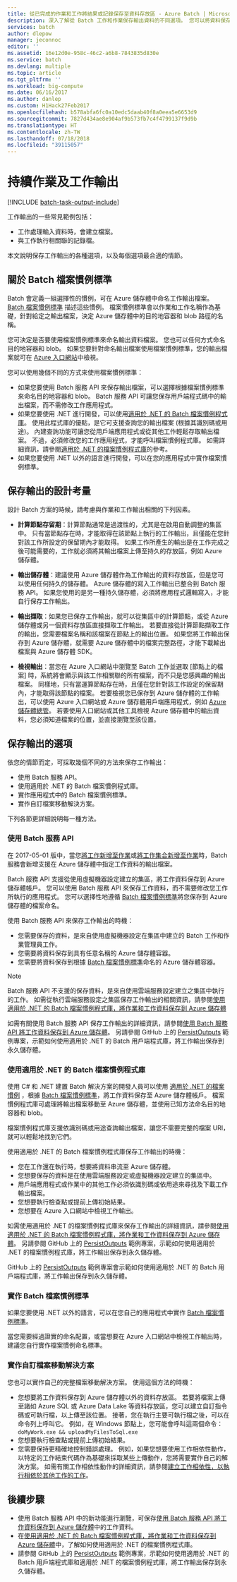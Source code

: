 ```yaml
---
title: 從已完成的作業和工作將結果或記錄保存至資料存放區 - Azure Batch | Microsoft Docs
description: 深入了解從 Batch 工作和作業保存輸出資料的不同選項。 您可以將資料保存到 Azure 儲存體，或是另一個資料存放區。
services: batch
author: dlepow
manager: jeconnoc
editor: ''
ms.assetid: 16e12d0e-958c-46c2-a6b8-7843835d830e
ms.service: batch
ms.devlang: multiple
ms.topic: article
ms.tgt_pltfrm: ''
ms.workload: big-compute
ms.date: 06/16/2017
ms.author: danlep
ms.custom: H1Hack27Feb2017
ms.openlocfilehash: b578abfa6fc0a10edc5daab40f8a0eea5e6653d9
ms.sourcegitcommit: 7827d434ae8e904af9b573fb7c4f4799137f9d9b
ms.translationtype: HT
ms.contentlocale: zh-TW
ms.lasthandoff: 07/18/2018
ms.locfileid: "39115057"
---
```

# <a name="persist-job-and-task-output"></a>持續作業及工作輸出

[!INCLUDE [batch-task-output-include](../../includes/batch-task-output-include.md)]

工作輸出的一些常見範例包括：

- 工作處理輸入資料時，會建立檔案。
- 與工作執行相關聯的記錄檔。 

本文說明保存工作輸出的各種選項，以及每個選項最合適的情節。   

## <a name="about-the-batch-file-conventions-standard"></a>關於 Batch 檔案慣例標準

Batch 會定義一組選擇性的慣例，可在 Azure 儲存體中命名工作輸出檔案。 [Batch 檔案慣例標準](https://github.com/Azure/azure-sdk-for-net/tree/vs17Dev/src/SDKs/Batch/Support/FileConventions#conventions) 描述這些慣例。 檔案慣例標準會以作業和工作名稱作為基礎，針對給定之輸出檔案，決定 Azure 儲存體中的目的地容器和 blob 路徑的名稱。

您可決定是否要使用檔案慣例標準來命名輸出資料檔案。 您也可以任何方式命名目的地容器和 blob。 如果您要針對命名輸出檔案使用檔案慣例標準，您的輸出檔案就可在 [Azure 入口網站][portal]中檢視。

您可以使用幾個不同的方式來使用檔案慣例標準：

- 如果您要使用 Batch 服務 API 來保存輸出檔案，可以選擇根據檔案慣例標準來命名目的地容器和 blob。 Batch 服務 API 可讓您保存用戶端程式碼中的輸出檔案，而不需修改工作應用程式。
- 如果您要使用 .NET 進行開發，可以使用[適用於 .NET 的 Batch 檔案慣例程式庫][nuget_package]。 使用此程式庫的優點，是它可支援查詢您的輸出檔案 (根據其識別碼或用途)。 內建查詢功能可讓您從用戶端應用程式或從其他工作輕鬆存取輸出檔案。 不過，必須修改您的工作應用程式，才能呼叫檔案慣例程式庫。 如需詳細資訊，請參閱[適用於 .NET 的檔案慣例程式庫](https://msdn.microsoft.com/library/microsoft.azure.batch.conventions.files.aspx)的參考。
- 如果您要使用 .NET 以外的語言進行開發，可以在您的應用程式中實作檔案慣例標準。

## <a name="design-considerations-for-persisting-output"></a>保存輸出的設計考量 

設計 Batch 方案的時候，請考慮與作業和工作輸出相關的下列因素。

* **計算節點存留期**：計算節點通常是過渡性的，尤其是在啟用自動調整的集區中。 只有當節點存在時，才能取得在該節點上執行的工作輸出，且僅能在您針對該工作所設定的保留期內才能取得。 如果工作所產生的輸出是在工作完成之後可能需要的，工作就必須將其輸出檔案上傳至持久的存放區，例如 Azure 儲存體。

* **輸出儲存體**：建議使用 Azure 儲存體作為工作輸出的資料存放區，但是您可以使用任何持久的儲存體。 Azure 儲存體的寫入工作輸出已整合到 Batch 服務 API。 如果您使用的是另一種持久儲存體，必須將應用程式邏輯寫入，才能自行保存工作輸出。   

* **輸出擷取**：如果您已保存工作輸出，就可以從集區中的計算節點，或從 Azure 儲存體或另一個資料存放區直接擷取工作輸出。 若要直接從計算節點擷取工作的輸出，您需要檔案名稱和該檔案在節點上的輸出位置。 如果您將工作輸出保存到 Azure 儲存體，就需要 Azure 儲存體中的檔案完整路徑，才能下載輸出檔案與 Azure 儲存體 SDK。

* **檢視輸出**：當您在 Azure 入口網站中瀏覽至 Batch 工作並選取 [節點上的檔案] 時，系統將會顯示與該工作相關聯的所有檔案，而不只是您感興趣的輸出檔案。 同樣地，只有當運算節點存在時，且僅在您針對該工作設定的保留期內，才能取得該節點的檔案。 若要檢視您已保存到 Azure 儲存體的工作輸出，可以使用 Azure 入口網站或 Azure 儲存體用戶端應用程式，例如 [Azure 儲存體總管][storage_explorer]。 若要使用入口網站或其他工具檢視 Azure 儲存體中的輸出資料，您必須知道檔案的位置，並直接瀏覽至該位置。

## <a name="options-for-persisting-output"></a>保存輸出的選項

依您的情節而定，可採取幾個不同的方法來保存工作輸出：

- 使用 Batch 服務 API。  
- 使用適用於 .NET 的 Batch 檔案慣例程式庫。  
- 實作應用程式中的 Batch 檔案慣例標準。
- 實作自訂檔案移動解決方案。

下列各節更詳細說明每一種方法。

### <a name="use-the-batch-service-api"></a>使用 Batch 服務 API

在 2017-05-01 版中，當您[將工作新增至作業](https://docs.microsoft.com/rest/api/batchservice/add-a-task-to-a-job)或[將工作集合新增至作業](https://docs.microsoft.com/rest/api/batchservice/add-a-collection-of-tasks-to-a-job)時，Batch 服務會新增支援在 Azure 儲存體中指定工作資料的輸出檔案。

Batch 服務 API 支援從使用虛擬機器設定建立的集區，將工作資料保存到 Azure 儲存體帳戶。 您可以使用 Batch 服務 API 來保存工作資料，而不需要修改您工作所執行的應用程式。 您可以選擇性地遵循 [Batch 檔案慣例標準](https://github.com/Azure/azure-sdk-for-net/tree/vs17Dev/src/SDKs/Batch/Support/FileConventions#conventions)將您保存到 Azure 儲存體的檔案命名。 

使用 Batch 服務 API 來保存工作輸出的時機：

- 您需要保存的資料，是來自使用虛擬機器設定在集區中建立的 Batch 工作和作業管理員工作。
- 您需要將資料保存到具有任意名稱的 Azure 儲存體容器。
- 您需要將資料保存到根據 [Batch 檔案慣例標準](https://github.com/Azure/azure-sdk-for-net/tree/vs17Dev/src/SDKs/Batch/Support/FileConventions#conventions)命名的 Azure 儲存體容器。 

> [!NOTE]
> Batch 服務 API 不支援的保存資料，是來自使用雲端服務設定建立之集區中執行的工作。 如需從執行雲端服務設定之集區保存工作輸出的相關資訊，請參閱[使用適用於 .NET 的 Batch 檔案慣例程式庫，將作業和工作資料保存到 Azure 儲存體](batch-task-output-file-conventions.md)
> 
> 

如需有關使用 Batch 服務 API 保存工作輸出的詳細資訊，請參閱[使用 Batch 服務 API 將工作資料保存到 Azure 儲存體](batch-task-output-files.md)。 另請參閱 GitHub 上的 [PersistOutputs][github_persistoutputs] 範例專案，示範如何使用適用於 .NET 的 Batch 用戶端程式庫，將工作輸出保存到永久儲存體。

### <a name="use-the-batch-file-conventions-library-for-net"></a>使用適用於 .NET 的 Batch 檔案慣例程式庫

使用 C# 和 .NET 建置 Batch 解決方案的開發人員可以使用 [適用於 .NET 的檔案慣例][nuget_package] ，根據 [Batch 檔案慣例標準](https://github.com/Azure/azure-sdk-for-net/tree/vs17Dev/src/SDKs/Batch/Support/FileConventions#conventions)，將工作資料保存至 Azure 儲存體帳戶。 檔案慣例程式庫可處理將輸出檔案移動至 Azure 儲存體，並使用已知方法命名目的地容器和 blob。

檔案慣例程式庫支援依識別碼或用途查詢輸出檔案，讓您不需要完整的檔案 URI，就可以輕鬆地找到它們。 

使用適用於 .NET 的 Batch 檔案慣例程式庫保存工作輸出的時機：

- 您在工作還在執行時，想要將資料串流至 Azure 儲存體。
- 您想要保存的資料是在使用雲端服務設定或虛擬機器設定建立的集區中。
- 用戶端應用程式或作業中的其他工作必須依識別碼或依用途來尋找及下載工作輸出檔案。 
- 您想要執行檢查點或提前上傳初始結果。
- 您想要在 Azure 入口網站中檢視工作輸出。

如需使用適用於 .NET 的檔案慣例程式庫來保存工作輸出的詳細資訊，請參閱[使用適用於 .NET 的 Batch 檔案慣例程式庫，將作業和工作資料保存到 Azure 儲存體](batch-task-output-file-conventions.md)。 另請參閱 GitHub 上的 [PersistOutputs][github_persistoutputs] 範例專案，示範如何使用適用於 .NET 的檔案慣例程式庫，將工作輸出保存到永久儲存體。

GitHub 上的 [PersistOutputs][github_persistoutputs] 範例專案會示範如何使用適用於 .NET 的 Batch 用戶端程式庫，將工作輸出保存到永久儲存體。

### <a name="implement-the-batch-file-conventions-standard"></a>實作 Batch 檔案慣例標準

如果您要使用 .NET 以外的語言，可以在您自己的應用程式中實作 [Batch 檔案慣例標準](https://github.com/Azure/azure-sdk-for-net/tree/vs17Dev/src/SDKs/Batch/Support/FileConventions#conventions)。 

當您需要經過證實的命名配置，或當想要在 Azure 入口網站中檢視工作輸出時，建議您自行實作檔案慣例命名標準。

### <a name="implement-a-custom-file-movement-solution"></a>實作自訂檔案移動解決方案

您也可以實作自己的完整檔案移動解決方案。 使用這個方法的時機：

- 您想要將工作資料保存到 Azure 儲存體以外的資料存放區。 若要將檔案上傳至諸如 Azure SQL 或 Azure Data Lake 等資料存放區，您可以建立自訂指令碼或可執行檔，以上傳至該位置。 接著，您在執行主要可執行檔之後，可以在命令列上呼叫它。 例如，在 Windows 節點上，您可能會呼叫這兩個命令：`doMyWork.exe && uploadMyFilesToSql.exe`
- 您想要執行檢查點或提前上傳初始結果。
- 您需要保持更精確地控制錯誤處理。 例如，如果您想要使用工作相依性動作，以特定的工作結束代碼作為基礎來採取某些上傳動作，您將需要實作自己的解決方案。 如需有關工作相依性動作的詳細資訊，請參閱[建立工作相依性，以執行相依於其他工作的工作](batch-task-dependencies.md)。 

## <a name="next-steps"></a>後續步驟

- 使用 Batch 服務 API 中的新功能進行瀏覽，可保存[使用 Batch 服務 API 將工作資料保存到 Azure 儲存體](batch-task-output-files.md)中的工作資料。
- 在[使用適用於 .NET 的 Batch 檔案慣例程式庫，將作業和工作資料保存到 Azure 儲存體](batch-task-output-file-conventions.md)中，了解如何使用適用於 .NET 的檔案慣例程式庫。
- 請參閱 GitHub 上的 [PersistOutputs][github_persistoutputs] 範例專案，示範如何使用適用於 .NET 的 Batch 用戶端程式庫和適用於 .NET 的檔案慣例程式庫，將工作輸出保存到永久儲存體。

[nuget_package]: https://www.nuget.org/packages/Microsoft.Azure.Batch.Conventions.Files
[portal]: https://portal.azure.com
[storage_explorer]: http://storageexplorer.com/
[github_persistoutputs]: https://github.com/Azure/azure-batch-samples/tree/master/CSharp/ArticleProjects/PersistOutputs 
